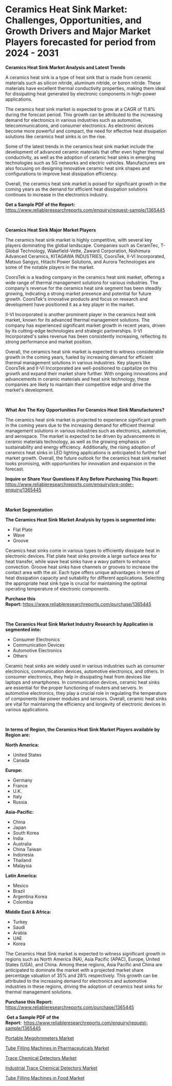 <p><h1>Ceramics Heat Sink Market: Challenges, Opportunities, and Growth Drivers and Major Market Players forecasted for period from 2024 - 2031</h1></p><p><strong>Ceramics Heat Sink Market Analysis and Latest Trends</strong></p>
<p><p>A ceramics heat sink is a type of heat sink that is made from ceramic materials such as silicon nitride, aluminum nitride, or boron nitride. These materials have excellent thermal conductivity properties, making them ideal for dissipating heat generated by electronic components in high-power applications.</p><p>The ceramics heat sink market is expected to grow at a CAGR of 11.8% during the forecast period. This growth can be attributed to the increasing demand for electronics in various industries such as automotive, telecommunications, and consumer electronics. As electronic devices become more powerful and compact, the need for effective heat dissipation solutions like ceramics heat sinks is on the rise.</p><p>Some of the latest trends in the ceramics heat sink market include the development of advanced ceramic materials that offer even higher thermal conductivity, as well as the adoption of ceramic heat sinks in emerging technologies such as 5G networks and electric vehicles. Manufacturers are also focusing on designing innovative ceramic heat sink shapes and configurations to improve heat dissipation efficiency.</p><p>Overall, the ceramics heat sink market is poised for significant growth in the coming years as the demand for efficient heat dissipation solutions continues to increase in the electronics industry.</p></p>
<p><strong>Get a Sample PDF of the Report:&nbsp;</strong> <a href="https://www.reliableresearchreports.com/enquiry/request-sample/1365445">https://www.reliableresearchreports.com/enquiry/request-sample/1365445</a></p>
<p>&nbsp;</p>
<p><strong>Ceramics Heat Sink Major Market Players</strong></p>
<p><p>The ceramics heat sink market is highly competitive, with several key players dominating the global landscape. Companies such as CeramTec, T-Global Technology, Wakefield-Vette, Zaward Corporation, Nishimura Advanced Ceramics, KITAGAWA INDUSTRIES, CoorsTek, II-VI Incorporated, Matsuo Sangyo, Hitachi Power Solutions, and Aurora Technologies are some of the notable players in the market.</p><p>CoorsTek is a leading company in the ceramics heat sink market, offering a wide range of thermal management solutions for various industries. The company's revenue for the ceramics heat sink segment has been steadily growing, indicating a strong market presence and potential for future growth. CoorsTek's innovative products and focus on research and development have positioned it as a key player in the market.</p><p>II-VI Incorporated is another prominent player in the ceramics heat sink market, known for its advanced thermal management solutions. The company has experienced significant market growth in recent years, driven by its cutting-edge technologies and strategic partnerships. II-VI Incorporated's sales revenue has been consistently increasing, reflecting its strong performance and market position.</p><p>Overall, the ceramics heat sink market is expected to witness considerable growth in the coming years, fueled by increasing demand for efficient thermal management solutions in various industries. Key players like CoorsTek and II-VI Incorporated are well-positioned to capitalize on this growth and expand their market share further. With ongoing innovations and advancements in ceramic materials and heat sink technology, these companies are likely to maintain their competitive edge and drive the market's development.</p></p>
<p>&nbsp;</p>
<p><strong>What Are The Key Opportunities For Ceramics Heat Sink Manufacturers?</strong></p>
<p><p>The ceramics heat sink market is projected to experience significant growth in the coming years due to the increasing demand for efficient thermal management solutions in various industries such as electronics, automotive, and aerospace. The market is expected to be driven by advancements in ceramic materials technology, as well as the growing emphasis on sustainability and energy efficiency. Additionally, the rising adoption of ceramics heat sinks in LED lighting applications is anticipated to further fuel market growth. Overall, the future outlook for the ceramics heat sink market looks promising, with opportunities for innovation and expansion in the forecast.</p></p>
<p><strong>Inquire or Share Your Questions If Any Before Purchasing This Report:</strong> <a href="https://www.reliableresearchreports.com/enquiry/pre-order-enquiry/1365445">https://www.reliableresearchreports.com/enquiry/pre-order-enquiry/1365445</a></p>
<p>&nbsp;</p>
<p><strong>Market Segmentation</strong></p>
<p><strong>The Ceramics Heat Sink Market Analysis by types is segmented into:</strong></p>
<p><ul><li>Flat Plate</li><li>Wave</li><li>Groove</li></ul></p>
<p><p>Ceramics heat sinks come in various types to efficiently dissipate heat in electronic devices. Flat plate heat sinks provide a large surface area for heat transfer, while wave heat sinks have a wavy pattern to enhance convection. Groove heat sinks have channels or grooves to increase the contact area with the air. Each type offers unique advantages in terms of heat dissipation capacity and suitability for different applications. Selecting the appropriate heat sink type is crucial for maintaining the optimal operating temperature of electronic components.</p></p>
<p><strong>Purchase this Report:&nbsp;</strong><a href="https://www.reliableresearchreports.com/purchase/1365445">https://www.reliableresearchreports.com/purchase/1365445</a></p>
<p>&nbsp;</p>
<p><strong>The Ceramics Heat Sink Market Industry Research by Application is segmented into:</strong></p>
<p><ul><li>Consumer Electronics</li><li>Communication Devices</li><li>Automotive Electronics</li><li>Others</li></ul></p>
<p><p>Ceramic heat sinks are widely used in various industries such as consumer electronics, communication devices, automotive electronics, and others. In consumer electronics, they help in dissipating heat from devices like laptops and smartphones. In communication devices, ceramic heat sinks are essential for the proper functioning of routers and servers. In automotive electronics, they play a crucial role in regulating the temperature of components like power modules and sensors. Overall, ceramic heat sinks are vital for maintaining the efficiency and longevity of electronic devices in various applications.</p></p>
<p>&nbsp;</p>
<p><strong>In terms of Region, the Ceramics Heat Sink Market Players available by Region are:</strong></p>
<p>
    <p> <strong> North America: </strong>
        <ul>
            <li>United States</li>
            <li>Canada</li>
        </ul>
        </p> 
    <p> <strong> Europe: </strong>
        <ul>
            <li>Germany</li>
            <li>France</li>
            <li>U.K.</li>
            <li>Italy</li>
            <li>Russia</li>
        </ul>
        </p> 
    <p> <strong> Asia-Pacific: </strong>
        <ul>
            <li>China</li>
            <li>Japan</li>
            <li>South Korea</li>
            <li>India</li>
            <li>Australia</li>
            <li>China Taiwan</li>
            <li>Indonesia</li>
            <li>Thailand</li>
            <li>Malaysia</li>
        </ul>
        </p> 
    <p> <strong> Latin America: </strong>
        <ul>
            <li>Mexico</li>
            <li>Brazil</li>
            <li>Argentina Korea</li>
            <li>Colombia</li>
        </ul>
        </p> 
    <p> <strong> Middle East & Africa: </strong>
        <ul>
            <li>Turkey</li>
            <li>Saudi</li>
            <li>Arabia</li>
            <li>UAE</li>
            <li>Korea</li>
        </ul>
    </p>
    </p>
<p><p>The Ceramics Heat Sink market is expected to witness significant growth in regions such as North America (NA), Asia Pacific (APAC), Europe, United States (USA), and China. Among these regions, Asia Pacific and China are anticipated to dominate the market with a projected market share percentage valuation of 35% and 28% respectively. This growth can be attributed to the increasing demand for electronics and automotive industries in these regions, driving the adoption of ceramics heat sinks for thermal management solutions.</p></p>
<p><strong>Purchase this Report: </strong><a href="https://www.reliableresearchreports.com/purchase/1365445">https://www.reliableresearchreports.com/purchase/1365445</a></p>
<p>&nbsp;<strong>Get a Sample PDF of the Report:&nbsp;&nbsp;</strong><a href="https://www.reliableresearchreports.com/enquiry/request-sample/1365445">https://www.reliableresearchreports.com/enquiry/request-sample/1365445</a></p>
<p><strong></strong></p>
<p><p><a href="https://medium.com/@rexjacobi344/portable-megohmmeters-market-size-cagr-trends-2024-2030-b4e2e168615d">Portable Megohmmeters Market</a></p><p><a href="https://medium.com/p/006f6f367a18/edit">Tube Filling Machines in Pharmaceuticals Market</a></p><p><a href="https://medium.com/@rexjacobi344/trace-chemical-detectors-market-trends-forecast-and-competitive-analysis-to-2031-d2993d94e03a">Trace Chemical Detectors Market</a></p><p><a href="https://medium.com/@rexjacobi344/industrial-trace-chemical-detectors-market-size-cagr-trends-2024-2030-770f74cd6898">Industrial Trace Chemical Detectors Market</a></p><p><a href="https://medium.com/@rexjacobi344/tube-filling-machines-in-food-market-share-evolution-and-market-growth-trends-2024-2031-407f39087fd7">Tube Filling Machines in Food Market</a></p></p>
